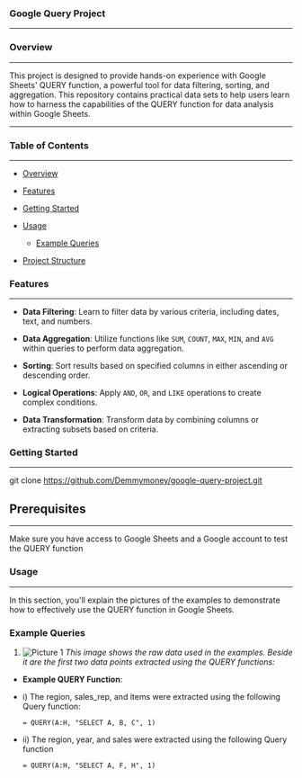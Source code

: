 ### Google Query Project
---
### Overview
---
This project is designed to provide hands-on experience with Google Sheets' QUERY function, a powerful tool for data filtering, sorting, and aggregation. This repository contains practical data sets to help users learn how to harness the capabilities of the QUERY function for data analysis within Google Sheets.

----

### Table of Contents
---
- [Overview](#overview)

- [Features](#features)

- [Getting Started](#getting-started)
  
- [Usage](#usage)
  - [Example Queries](#example-queries)
  
- [Project Structure](#project-structure)

### Features
---
- **Data Filtering**: Learn to filter data by various criteria, including dates, text, and numbers.

- **Data Aggregation**: Utilize functions like `SUM`, `COUNT`, `MAX`, `MIN`, and `AVG` within queries to perform data aggregation.

- **Sorting**: Sort results based on specified columns in either ascending or descending order.

- **Logical Operations**: Apply `AND`, `OR`, and `LIKE` operations to create complex conditions.

- **Data Transformation**: Transform data by combining columns or extracting subsets based on criteria.

### Getting Started
---
git clone https://github.com/Demmymoney/google-query-project.git

## Prerequisites
---
Make sure you have access to Google Sheets and a Google account to test the QUERY function

### Usage
---
In this section, you'll explain the pictures of the examples to demonstrate how to effectively use the QUERY function in Google Sheets.

### Example Queries

1) ![Picture 1](https://github.com/Demmymoney/GOOGLE-QUERY-PROJECT/blob/main/GITHUB%201.png)
*This image shows the raw data used in the examples. Beside it are the first two data points extracted using the QUERY functions:*

- **Example QUERY Function**:
  
- i) The region, sales_rep, and items were extracted using the following Query function:

  ```excel
  = QUERY(A:H, "SELECT A, B, C", 1)

- ii) The region, year, and sales were extracted using the following Query function

  ```excel
  = QUERY(A:H, "SELECT A, F, H", 1)

